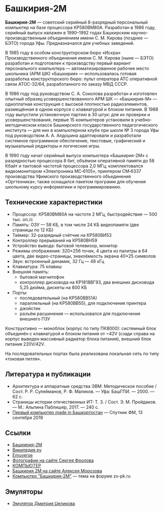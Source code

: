 # Башкирия-2М

**Башкирия-2М** — советский серийный 8-разрядный персональный компьютер на базе процессора КР580ВМ80А.
Разработан в 1986 году, серийный выпуск налажен в 1990–1992 годах Башкирским научно-производственным объединением имени С. М. Кирова (позднее — БЭТО) города Уфы.
Предназначался для учебных заведений.

В 1985 году в особом конструкторском бюро «Искра» Производственного объединения имени С. М. Кирова (ныне — БЭТО) разработан и подготовлен к производству первый вариант персонального компьютера — автоматизированное рабочее место школьника (АРМ ШК) «Башкирия» — использовалась готовая разработка конструкторского бюро: пульт оператора АТС оперативной связи АТОС-32/64, разработанного по заказу МВД СССР.

В 1986 году под руководством С. А. Соколова разработан и изготовлен опытный образец усовершенствованного АРМ ШК — «Башкирия-М» — одноплатная конструкция с высокой плотностью радиоэлементов, размещённая в одном корпусе с клавиатурой и блоком питания. В 1988 году выпустили установочную партию в 30 штук: для их проверки и усовершенствования, первые 15 компьютеров установили в учебно-методическом классе Башкирского государственного педагогического института — для них в компьютерном клубе при школе № 3 города Уфы под руководством А. А. Алдошина адаптировали и разработали системное программное обеспечение, текстовые, графический и музыкальный редакторы и логические игры.

В 1990 году начат серийный выпуск компьютера «Башкирия-2М» с разрядностью процессора 8 бит, объёмом оперативной памяти до 58 Кбайт и тактовой частотой процессора 2,0 МГц; комплектовался видеомонитором «Электроника МС‑6105», принтером СМ‑6337 производства Уфимского производственного объединения «Оргтехника»; также оснащался пакетом программ для обучения школьному курсу информатики и программированию.

## Технические характеристики

* Процессор: КР580ВМ80А на частоте 2 МГц, быстродействие — 500 тыс. оп./с
* Память: ОЗУ — 58 КБ, в том числе 24 КБ видеопамяти (две страницы по 12 КБ)
* Таймер: 32-разрядный счётчик на КР580ВИ53
* Контроллер прерываний на КР580ВН59
* Устройство вывода: бытовой телевизор, монитор
* Режимы отображения: 320×256 точек, 4 цвета из палитры в 64 цвета, две видео-страницы, знакоёмкость экрана 40×25 символов
* Звук: встроенный динамик, 32 Гц — 48 кГц
* Клавиатура: 75 клавиш
* Внешняя память:
  * бытовой магнитофон
  * контроллер дисковода на КР1818ВГ93, два внешних дисковода 5,25 дюйма, дискеты на 800 КБ
* Порты:
  * последовательный (на КР580ВВ51А)
  * параллельный (на КР580ВВ55), для подключения принтера
  * джойстик
  * разъём расшинения — использовался для подключения внешнего ПЗУ

Конструктивно — моноблок (корпус по типу ПК8000): системный блок объединён с клавиатурой и блоком питания от ~42V (сзади справа на корпус выведен массивный радиатор блока питания), внешний блок питания 220V/42V.

На последовательных портах была реализована локальная сеть по типу «токовая петля».

## Литература и публикации
* Архитектура и аппаратные средства ЭВМ: Методическое пособие / Сост. Р. Р. Сулейманов, Р. Ф. Маликов. — Уфа: БашГПИ. — 2000. — 62 с.
* Страницы истории отечественных ИТ: Т. 3. / Сост. Э. М. Пройдаков. — М.: Альпина Паблишер, 2017. — 240 с.
* [Первый компьютер made in Башкортостан](https://bash.news/sputnik/koleso-istorii/93460-pervyj-kompyuter-made-in-bashkortostan-19408) — Спутник ФМ, 13 сентября 2019

## Ссылки
* [Башкирия-2М](http://bashkiria-2m.narod.ru/)
* [Википедия ру](https://ru.wikipedia.org/wiki/%D0%91%D0%B0%D1%88%D0%BA%D0%B8%D1%80%D0%B8%D1%8F-2%D0%9C)
* [Emuverse](http://www.emuverse.ru/wiki/%D0%9A%D0%B0%D1%82%D0%B5%D0%B3%D0%BE%D1%80%D0%B8%D1%8F:%D0%91%D0%B0%D1%88%D0%BA%D0%B8%D1%80%D0%B8%D1%8F-2%D0%9C)
* [Фотографии на сайте Сергея Фролова](http://www.leningrad.su/museum/show_calc.php?n=343)
* [КОМПЬЮТЕР](http://bashenc.online/ru/articles/88499/)
* [Башкирия 2М на сайте Алексея Морозова](https://alemorf.github.io/retro_computers/computer.html?id=Bashkiria-2M)
* [Компьютер "Башкирия-2М"](https://zx-pk.ru/threads/12305-kompyuter-quot-bashkiriya-2m-quot.html/) — тема на форуме zx-pk.ru

## Эмуляторы
* [Эмулятор Дмитрия Целикова](http://bashkiria-2m.narod.ru/index/emul/0-8)
